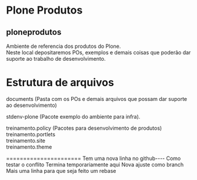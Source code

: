 # Plone Produtos
## ploneprodutos
Ambiente de referencia dos produtos do Plone.  
Neste local depositaremos POs, exemplos e demais coisas que poderão dar suporte ao trabalho de desenvolvimento.

# Estrutura de arquivos
documents (Pasta com os POs e demais arquivos que possam dar suporte ao desenvolvimento)  

stdenv-plone (Pacote exemplo do ambiente para infra).  

treinamento.policy (Pacotes para desenvolvimento de produtos)  
treinamento.portlets   
treinamento.site     
treinamento.theme     

======================
Tem uma nova linha no github---- Como testar o conflito
Termina temporariamente aqui
Nova ajuste como branch
Mais uma linha para que seja feito um rebase


